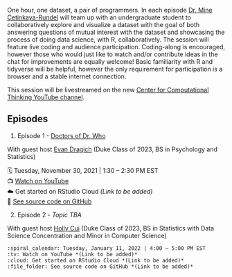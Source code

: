 One hour, one dataset, a pair of programmers. In each episode [Dr. Mine Çetinkaya-Rundel](http://mine-cr.com/) will team up with an undergraduate student to collaboratively explore and visualize a dataset with the goal of both answering questions of mutual interest with the dataset and showcasing the process of doing data science, with R, collaboratively. The session will feature live coding and audience participation. Coding-along is encouraged, however those who would just like to watch and/or contribute ideas in the chat for improvements are equally welcome! Basic familiarity with R and tidyverse will be helpful, however the only requirement for participation is a browser and a stable internet connection. 

This session will be livestreamed on the new [Center for Computational Thinking YouTube channel](https://www.youtube.com/channel/UCN-OX45aSM1VtXkzocx8Ppg). 
 
## Episodes

1. Episode 1 - [Doctors of Dr. Who](/01-dr-who/)

With guest host [Evan Dragich](https://github.com/evandragich) (Duke Class of 2023, BS in Psychology and Statistics)  

  :spiral_calendar: Tuesday, November 30, 2021 | 1:30 – 2:30 PM EST  
  :tv: [Watch on YouTube](https://www.youtube.com/watch?v=kG9tv8NRPVo)  
  :cloud: Get started on RStudio Cloud *(Link to be added)*  
  :file_folder: [See source code on GitHub](/01-dr-who/)  

2. Episode 2 - *Topic TBA*

With guest host [Holly Cui](https://github.com/hollyyfc) (Duke Class of 2023, BS in Statistics with Data Science Concentration and Minor in Computer Science)

    :spiral_calendar: Tuesday, January 11, 2022 | 4:00 – 5:00 PM EST  
    :tv: Watch on YouTube *(Link to be added)*  
    :cloud: Get started on RStudio Cloud *(Link to be added)*  
    :file_folder: See source code on GitHub *(Link to be added)*  

